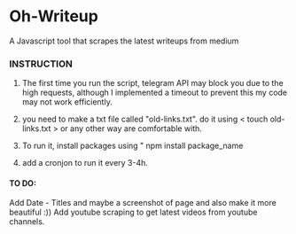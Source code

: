 # Oh-Writeup
A Javascript tool that scrapes the latest writeups from medium

<h3>INSTRUCTION </h3>

1. The first time you run the script, telegram API may block you due to the high requests, although I implemented a timeout to prevent this my code may not work efficiently.

2. you need to make a txt file called "old-links.txt". do it using < touch old-links.txt > or any other way are comfortable with.

3. To run it, install packages using " npm install package_name

4. add a cronjon to run it every 3-4h.


<h4> TO DO: </h4>

Add Date - Titles and maybe a screenshot of page and also make it more beautiful :))
Add youtube scraping to get latest videos from youtube channels.
